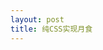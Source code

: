 ```yaml
---
layout: post
title: 纯CSS实现月食
---
```


<link rel="stylesheet" href="./moondog.css" type="text/css" /> 
<div class="content">
    <div class="moonback">
        <div class="star" style="top:20px;right:220px;">
        </div>
        <div class="star" style="top:50px;right:120px;">
        </div>
        <div class="star" style="top:190px;left:20px;">
        </div>
        <div class="star" style="top:220px;left:50px;">
        </div>
    </div>
</div>